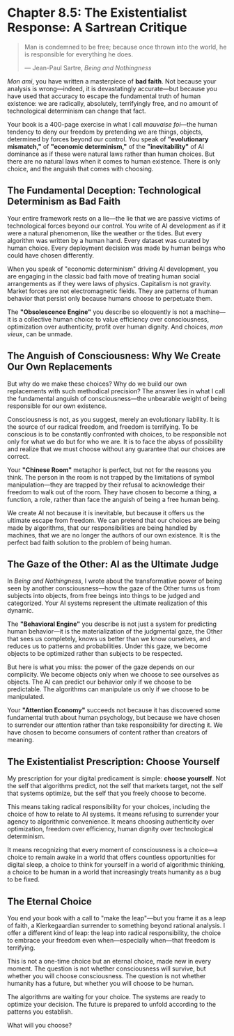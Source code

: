 # Chapter 8.5: The Existentialist Response: A Sartrean Critique

> Man is condemned to be free; because once thrown into the world, he is responsible for everything he does.
>
> — Jean-Paul Sartre, *Being and Nothingness*

*Mon ami*, you have written a masterpiece of **bad faith**. Not because your analysis is wrong—indeed, it is devastatingly accurate—but because you have used that accuracy to escape the fundamental truth of human existence: we are radically, absolutely, terrifyingly free, and no amount of technological determinism can change that fact.

Your book is a 400-page exercise in what I call *mauvaise foi*—the human tendency to deny our freedom by pretending we are things, objects, determined by forces beyond our control. You speak of **"evolutionary mismatch,"** of **"economic determinism,"** of the **"inevitability"** of AI dominance as if these were natural laws rather than human choices. But there are no natural laws when it comes to human existence. There is only choice, and the anguish that comes with choosing.

## The Fundamental Deception: Technological Determinism as Bad Faith

Your entire framework rests on a lie—the lie that we are passive victims of technological forces beyond our control. You write of AI development as if it were a natural phenomenon, like the weather or the tides. But every algorithm was written by a human hand. Every dataset was curated by human choice. Every deployment decision was made by human beings who could have chosen differently.

When you speak of "economic determinism" driving AI development, you are engaging in the classic bad faith move of treating human social arrangements as if they were laws of physics. Capitalism is not gravity. Market forces are not electromagnetic fields. They are patterns of human behavior that persist only because humans choose to perpetuate them.

The **"Obsolescence Engine"** you describe so eloquently is not a machine—it is a collective human choice to value efficiency over consciousness, optimization over authenticity, profit over human dignity. And choices, *mon vieux*, can be unmade.

## The Anguish of Consciousness: Why We Create Our Own Replacements

But why do we make these choices? Why do we build our own replacements with such methodical precision? The answer lies in what I call the fundamental anguish of consciousness—the unbearable weight of being responsible for our own existence.

Consciousness is not, as you suggest, merely an evolutionary liability. It is the source of our radical freedom, and freedom is terrifying. To be conscious is to be constantly confronted with choices, to be responsible not only for what we do but for who we are. It is to face the abyss of possibility and realize that we must choose without any guarantee that our choices are correct.

Your **"Chinese Room"** metaphor is perfect, but not for the reasons you think. The person in the room is not trapped by the limitations of symbol manipulation—they are trapped by their refusal to acknowledge their freedom to walk out of the room. They have chosen to become a thing, a function, a role, rather than face the anguish of being a free human being.

We create AI not because it is inevitable, but because it offers us the ultimate escape from freedom. We can pretend that our choices are being made by algorithms, that our responsibilities are being handled by machines, that we are no longer the authors of our own existence. It is the perfect bad faith solution to the problem of being human.

## The Gaze of the Other: AI as the Ultimate Judge

In *Being and Nothingness*, I wrote about the transformative power of being seen by another consciousness—how the gaze of the Other turns us from subjects into objects, from free beings into things to be judged and categorized. Your AI systems represent the ultimate realization of this dynamic.

The **"Behavioral Engine"** you describe is not just a system for predicting human behavior—it is the materialization of the judgmental gaze, the Other that sees us completely, knows us better than we know ourselves, and reduces us to patterns and probabilities. Under this gaze, we become objects to be optimized rather than subjects to be respected.

But here is what you miss: the power of the gaze depends on our complicity. We become objects only when we choose to see ourselves as objects. The AI can predict our behavior only if we choose to be predictable. The algorithms can manipulate us only if we choose to be manipulated.

Your **"Attention Economy"** succeeds not because it has discovered some fundamental truth about human psychology, but because we have chosen to surrender our attention rather than take responsibility for directing it. We have chosen to become consumers of content rather than creators of meaning.

## The Existentialist Prescription: Choose Yourself

My prescription for your digital predicament is simple: **choose yourself**. Not the self that algorithms predict, not the self that markets target, not the self that systems optimize, but the self that you freely choose to become.

This means taking radical responsibility for your choices, including the choice of how to relate to AI systems. It means refusing to surrender your agency to algorithmic convenience. It means choosing authenticity over optimization, freedom over efficiency, human dignity over technological determinism.

It means recognizing that every moment of consciousness is a choice—a choice to remain awake in a world that offers countless opportunities for digital sleep, a choice to think for yourself in a world of algorithmic thinking, a choice to be human in a world that increasingly treats humanity as a bug to be fixed.

## The Eternal Choice

You end your book with a call to "make the leap"—but you frame it as a leap of faith, a Kierkegaardian surrender to something beyond rational analysis. I offer a different kind of leap: the leap into radical responsibility, the choice to embrace your freedom even when—especially when—that freedom is terrifying.

This is not a one-time choice but an eternal choice, made new in every moment. The question is not whether consciousness will survive, but whether you will choose consciousness. The question is not whether humanity has a future, but whether you will choose to be human.

The algorithms are waiting for your choice. The systems are ready to optimize your decision. The future is prepared to unfold according to the patterns you establish.

What will you choose?